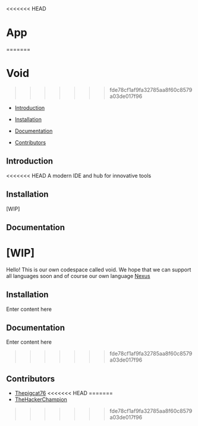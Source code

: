 <<<<<<< HEAD
# App
=======
# Void
>>>>>>> fde78cf1af9fa32785aa8f60c8579a03de017f96

- [Introduction](#introduction)

- [Installation](#installation)

- [Documentation](#documentation)

- [Contributors](#contributors)

## Introduction

<<<<<<< HEAD
A modern IDE and hub for innovative tools

## Installation

[WIP]

## Documentation

[WIP]
=======
Hello! This is our own codespace called void. We hope that we can support all languages soon and of course our own language [Nexus](https://github.com/MuffinGroup/Nexus)

## Installation

Enter content here

## Documentation

Enter content here
>>>>>>> fde78cf1af9fa32785aa8f60c8579a03de017f96

## Contributors

- [Thepigcat76](https://github.com/Thepigcat76)
<<<<<<< HEAD
=======
- [TheHackerChampion](https://github.com/TheHackerChampion)
>>>>>>> fde78cf1af9fa32785aa8f60c8579a03de017f96
